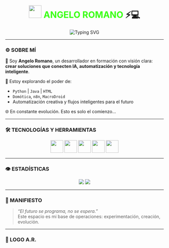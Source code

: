 <h1 align="center">
  <img src="https://media.giphy.com/media/fAnEC88LccN7a/giphy.gif" width="40px" />
  <span style="color:#39ff14">ANGELO ROMANO</span> ⚡💻  
</h1>

<p align="center">
  <img src="https://readme-typing-svg.demolab.com?font=Fira+Code&pause=1000&color=F700FF&center=true&vCenter=true&width=435&lines=Programador+Freelance+con+mentalidad+futurista;Domótica+%7C+IA+%7C+Automatización+Creativa;Bienvenido+a+mi+zona+Cyberpunk..." alt="Typing SVG" />
</p>

---

### ⚙️ SOBRE MÍ

🧠 Soy **Angelo Romano**, un desarrollador en formación con visión clara:  
**crear soluciones que conecten IA, automatización y tecnología inteligente**.

🚀 Estoy explorando el poder de:
- `Python` | `Java` | `HTML`  
- `Domótica`, `n8n`, `MacroDroid`  
- Automatización creativa y flujos inteligentes para el futuro

🌐 En constante evolución. Esto es solo el comienzo...

---

### 🛠️ TECNOLOGÍAS Y HERRAMIENTAS
<div align="center">
  <img src="https://cdn.jsdelivr.net/gh/devicons/devicon/icons/python/python-original.svg" width="40" />
  <img src="https://cdn.jsdelivr.net/gh/devicons/devicon/icons/java/java-original.svg" width="40" />
  <img src="https://cdn.jsdelivr.net/gh/devicons/devicon/icons/html5/html5-original.svg" width="40" />
  <img src="https://upload.wikimedia.org/wikipedia/commons/6/6a/N8n_logo.svg" width="40" />
  <img src="https://play-lh.googleusercontent.com/2Zdv4cmkYDJh1NOD0NrbITlFDHKHYyDPrmMd_9lp9P2ovWwGlf0uUdM1Mb-ZEY9HdIU" width="40" />
</div>

---

### 👁️ ESTADÍSTICAS

<p align="center">
  <img src="https://github-readme-stats.vercel.app/api?username=angeloromano51&show_icons=true&theme=tokyonight&hide=contribs,prs" />
  <img src="https://github-readme-stats.vercel.app/api/top-langs/?username=angeloromano51&layout=compact&theme=tokyonight" />
</p>

---

### 🧬 MANIFIESTO

> _“El futuro se programa, no se espera.”_  
> Este espacio es mi base de operaciones: experimentación, creación, evolución.

---

### 🔰 LOGO A.R.

